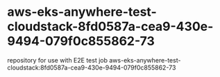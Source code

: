 # aws-eks-anywhere-test-cloudstack-8fd0587a-cea9-430e-9494-079f0c855862-73
repository for use with E2E test job aws-eks-anywhere-test-cloudstack:8fd0587a-cea9-430e-9494-079f0c855862-73
